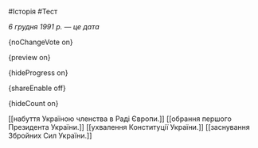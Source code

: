 #Історія #Тест

*6 грудня 1991 р. — це дата*

{noChangeVote on}

{preview on}

{hideProgress on}

{shareEnable off}

{hideCount on}

[[набуття Україною членства в Раді Європи.]]
[[обрання першого Президента України.]]
[[ухвалення Конституції України.]]
[[заснування Збройних Сил України.]]
